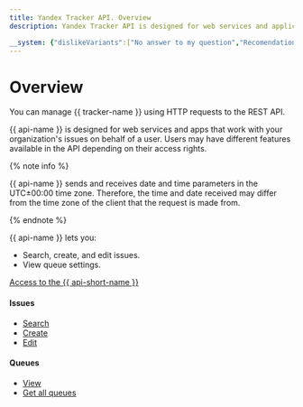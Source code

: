 ```yaml
---
title: Yandex Tracker API. Overview
description: Yandex Tracker API is designed for web services and applications that work with the tasks of your organization on behalf of a user. In this case, API capabilities depend on the access rights of the user on whose behalf the requests are made. You can control Tracker using HTTP REST API requests.

__system: {"dislikeVariants":["No answer to my question","Recomendations didn't help","The content doesn't match title","Other"]}
---
```



# Overview

You can manage {{ tracker-name }} using HTTP requests to the REST API.

{{ api-name }} is designed for web services and apps that work with your organization's issues on behalf of a user. Users may have different features available in the API depending on their access rights.

{% note info %}

{{ api-name }} sends and receives date and time parameters in the UTC±00:00 time zone. Therefore, the time and date received may differ from the time zone of the client that the request is made from.

{% endnote %}

{{ api-name }} lets you:

- Search, create, and edit issues.
- View queue settings.

[Access to the {{ api-short-name }}](concepts/access.md)

#### Issues

- [Search](concepts/issues/search-issues.md)
- [Create](concepts/issues/create-issue.md)
- [Edit](concepts/issues/patch-issue.md)

#### Queues

- [View](concepts/queues/get-queue.md)
- [Get all queues](concepts/queues/get-queues.md)

